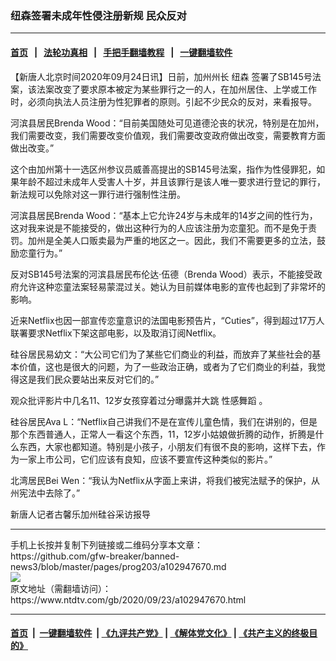### 纽森签署未成年性侵注册新规 民众反对
------------------------

#### [首页](https://github.com/gfw-breaker/banned-news3/blob/master/README.md) &nbsp;&nbsp;|&nbsp;&nbsp; [法轮功真相](https://github.com/begood0513/basic/blob/master/README.md)  &nbsp;&nbsp;|&nbsp;&nbsp; [手把手翻墙教程](https://github.com/gfw-breaker/guides/wiki)  &nbsp;&nbsp;|&nbsp;&nbsp; [一键翻墙软件](https://github.com/gfw-breaker/nogfw/blob/master/README.md)  



<div><div class="post_content" itemprop="articleBody">
 <p>
  【新唐人北京时间2020年09月24日讯】日前，加州州长
  <ok href="https://www.ntdtv.com/gb/纽森.htm">
   纽森
  </ok>
  签署了SB145号法案，该法案改变了要求原本被定为某些罪行之一的人，在加州居住、上学或工作时，必须向执法人员注册为性犯罪者的原则。引起不少民众的反对，来看报导。
 </p>
 <p>
  河滨县居民Brenda Wood：“目前美国随处可见道德沦丧的状况，特别是在加州，我们需要改变，我们需要改变价值观，我们需要改变政府做出改变，需要教育方面做出改变。”
 </p>
 <p>
  这个由加州第十一选区州参议员威善高提出的SB145号法案，指作为性侵罪犯，如果年龄不超过未成年人受害人十岁，并且该罪行是该人唯一要求进行登记的罪行，新法规可以免除对这一罪行进行强制性注册。
 </p>
 <p>
  河滨县居民Brenda Wood：“基本上它允许24岁与未成年的14岁之间的性行为，这对我来说是不能接受的，做出这种行为的人应该注册为恋童犯。而不是免于责罚。加州是全美人口贩卖最为严重的地区之一。因此，我们不需要更多的立法，鼓励恋童行为。”
 </p>
 <p>
  反对SB145号法案的河滨县居民布伦达·伍德（Brenda Wood）表示，不能接受政府允许这种恋童法案轻易蒙混过关。她认为目前媒体电影的宣传也起到了非常坏的影响。
 </p>
 <p>
  近来Netflix也因一部宣传恋童意识的法国电影预告片，“Cuties”，得到超过17万人联署要求Netflix下架这部电影，以及取消订阅Netflix。
 </p>
 <p>
  硅谷居民易幼文：“大公司它们为了某些它们商业的利益，而放弃了某些社会的基本价值，这也是很大的问题，为了一些政治正确，或者为了它们商业的利益，我觉得这是我们民众要站出来反对它们的。”
 </p>
 <p>
  观众批评影片中几名11、12岁女孩穿着过分曝露并大跳
  <ok href="https://www.ntdtv.com/gb/性感舞蹈.htm">
   性感舞蹈
  </ok>
  。
 </p>
 <p>
  硅谷居民Ava L：“Netflix自己讲我们不是在宣传儿童色情，我们在讲别的，但是那个东西普通人，正常人一看这个东西，11，12岁小姑娘做折腾的动作，折腾是什么东西，大家也都知道。特别是小孩子，小朋友们有很不良的影响，这样下去，作为一家上市公司，它们应该有良知，应该不要宣传这种类似的影片。”
 </p>
 <p>
  北湾居民Bei Wen：“我认为Netflix从字面上来讲，将我们被宪法赋予的保护，从州宪法中去除了。”
 </p>
 <p>
  新唐人记者古馨乐加州硅谷采访报导
 </p>
 <div class="single_ad">
 </div>
</div>
</div>
<hr/>
手机上长按并复制下列链接或二维码分享本文章：<br/>
https://github.com/gfw-breaker/banned-news3/blob/master/pages/prog203/a102947670.md <br/>
<a href='https://github.com/gfw-breaker/banned-news3/blob/master/pages/prog203/a102947670.md'><img src='https://github.com/gfw-breaker/banned-news3/blob/master/pages/prog203/a102947670.md.png'/></a> <br/>
原文地址（需翻墙访问）：https://www.ntdtv.com/gb/2020/09/23/a102947670.html


------------------------
#### [首页](https://github.com/gfw-breaker/banned-news3/blob/master/README.md) &nbsp;|&nbsp; [一键翻墙软件](https://github.com/gfw-breaker/nogfw/blob/master/README.md) &nbsp;| [《九评共产党》](https://github.com/gfw-breaker/9ping.md/blob/master/README.md#九评之一评共产党是什么) | [《解体党文化》](https://github.com/gfw-breaker/jtdwh.md/blob/master/README.md) | [《共产主义的终极目的》](https://github.com/gfw-breaker/gczydzjmd.md/blob/master/README.md)


<img src='http://gfw-breaker.win/banned-news3/pages/prog203/a102947670.md' width='0px' height='0px'/>